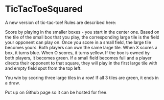 # TicTacToeSquared
A new version of tic-tac-toe! Rules are described here:

Score by playing in the smaller boxes - you start in the center one.
Based on the tile of the small box that you play, the corresponding large tile is the field your opponent can play on.
Once you score in a small field, the large tile becomes yours. Both players can own the same large tile.
When X scores a box, it turns blue. When O scores, it turns yellow. If the box is owned by both players, it becomes green.
If a small field becomes full and a player directs their opponent to that square, they will play in the first large tile with and empty field spot from the top left.

You win by scoring three large tiles in a row! If all 3 tiles are green, it ends in a draw.

Put up on Github page so it can be hosted for free.